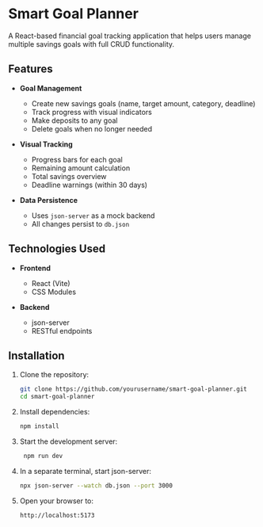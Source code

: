# Smart Goal Planner 

A React-based financial goal tracking application that helps users manage multiple savings goals with full CRUD functionality.



## Features 

- **Goal Management**
  - Create new savings goals (name, target amount, category, deadline)
  - Track progress with visual indicators
  - Make deposits to any goal
  - Delete goals when no longer needed

- **Visual Tracking**
  - Progress bars for each goal
  - Remaining amount calculation
  - Total savings overview
  - Deadline warnings (within 30 days)

- **Data Persistence**
  - Uses `json-server` as a mock backend
  - All changes persist to `db.json`

## Technologies Used 

- **Frontend**
  - React (Vite)
  - CSS Modules

- **Backend**
  - json-server
  - RESTful endpoints

## Installation 

1. Clone the repository:
   ```bash
   git clone https://github.com/yourusername/smart-goal-planner.git
   cd smart-goal-planner

2. Install dependencies:

    ```bash
    npm install

3. Start the development server:

   ```bash
    npm run dev

4. In a separate terminal, start json-server:

    ```bash
    npx json-server --watch db.json --port 3000
5. Open your browser to:

    ```text
    http://localhost:5173